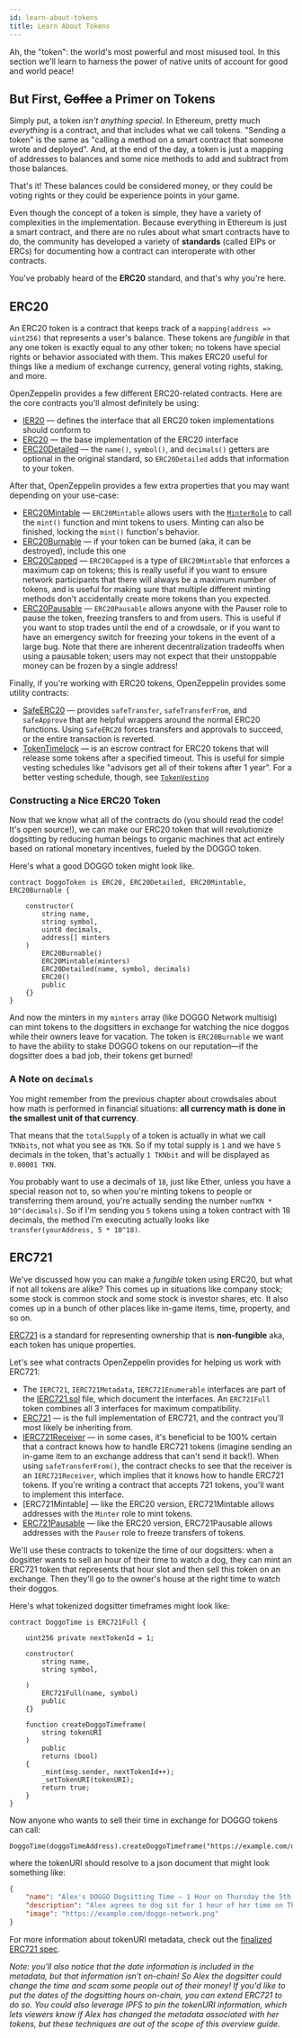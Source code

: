 ```yaml
---
id: learn-about-tokens
title: Learn About Tokens
---
```


Ah, the "token": the world's most powerful and most misused tool. In this section we'll learn to harness the power of native units of account for good and world peace!

## But First, ~~Coffee~~ a Primer on Tokens

Simply put, a token _isn't anything special_. In Ethereum, pretty much _everything_ is a contract, and that includes what we call tokens. "Sending a token" is the same as "calling a method on a smart contract that someone wrote and deployed". And, at the end of the day, a token is just a mapping of addresses to balances and some nice methods to add and subtract from those balances.

That's it! These balances could be considered money, or they could be voting rights or they could be experience points in your game.

Even though the concept of a token is simple, they have a variety of complexities in the implementation. Because everything in Ethereum is just a smart contract, and there are no rules about what smart contracts have to do, the community has developed a variety of **standards** (called EIPs or ERCs) for documenting how a contract can interoperate with other contracts.

You've probably heard of the **ERC20** standard, and that's why you're here.

## ERC20

An ERC20 token is a contract that keeps track of a `mapping(address => uint256)` that represents a user's balance. These tokens are _fungible_ in that any one token is exactly equal to any other token; no tokens have special rights or behavior associated with them. This makes ERC20 useful for things like a medium of exchange currency, general voting rights, staking, and more.

OpenZeppelin provides a few different ERC20-related contracts. Here are the core contracts you'll almost definitely be using:

- [IER20](https://github.com/OpenZeppelin/openzeppelin-solidity/blob/master/contracts/token/ERC20/IERC20.sol) — defines the interface that all ERC20 token implementations should conform to
- [ERC20](https://github.com/OpenZeppelin/openzeppelin-solidity/blob/master/contracts/token/ERC20/ERC20.sol) — the base implementation of the ERC20 interface
- [ERC20Detailed](https://github.com/OpenZeppelin/openzeppelin-solidity/blob/master/contracts/token/ERC20/ERC20Detailed.sol) — the `name()`, `symbol()`, and `decimals()` getters are optional in the original standard, so `ERC20Detailed` adds that information to your token.


After that, OpenZeppelin provides a few extra properties that you may want depending on your use-case:

- [ERC20Mintable](https://github.com/OpenZeppelin/openzeppelin-solidity/blob/master/contracts/token/ERC20/ERC20Mintable.sol) — `ERC20Mintable` allows users with the [`MinterRole`](/api/docs/learn-about-access-control.html) to call the `mint()` function and mint tokens to users. Minting can also be finished, locking the `mint()` function's behavior.
- [ERC20Burnable](https://github.com/OpenZeppelin/openzeppelin-solidity/blob/master/contracts/token/ERC20/ERC20Burnable.sol) — if your token can be burned (aka, it can be destroyed), include this one
- [ERC20Capped](https://github.com/OpenZeppelin/openzeppelin-solidity/blob/master/contracts/token/ERC20/ERC20Capped.sol) — `ERC20Capped` is a type of `ERC20Mintable` that enforces a maximum cap on tokens; this is really useful if you want to ensure network participants that there will always be a maximum number of tokens, and is useful for making sure that multiple different minting methods don't accidentally create more tokens than you expected.
- [ERC20Pausable](https://github.com/OpenZeppelin/openzeppelin-solidity/blob/master/contracts/token/ERC20/ERC20Pausable.sol) — `ERC20Pausable` allows anyone with the Pauser role to pause the token, freezing transfers to and from users. This is useful if you want to stop trades until the end of a crowdsale, or if you want to have an emergency switch for freezing your tokens in the event of a large bug. Note that there are inherent decentralization tradeoffs when using a pausable token; users may not expect that their unstoppable money can be frozen by a single address!

Finally, if you're working with ERC20 tokens, OpenZeppelin provides some utility contracts:

- [SafeERC20](https://github.com/OpenZeppelin/openzeppelin-solidity/blob/master/contracts/token/ERC20/SafeERC20.sol) — provides `safeTransfer`, `safeTransferFrom`, and `safeApprove` that are helpful wrappers around the normal ERC20 functions. Using `SafeERC20` forces transfers and approvals to succeed, or the entire transaction is reverted.
- [TokenTimelock](https://github.com/OpenZeppelin/openzeppelin-solidity/blob/master/contracts/token/ERC20/TokenTimelock.sol) — is an escrow contract for ERC20 tokens that will release some tokens after a specified timeout. This is useful for simple vesting schedules like "advisors get all of their tokens after 1 year". For a better vesting schedule, though, see [`TokenVesting`](https://github.com/OpenZeppelin/openzeppelin-solidity/blob/master/contracts/drafts/TokenVesting.sol)

### Constructing a Nice ERC20 Token

Now that we know what all of the contracts do (you should read the code! It's open source!), we can make our ERC20 token that will revolutionize dogsitting by reducing human beings to organic machines that act entirely based on rational monetary incentives, fueled by the DOGGO token.

Here's what a good DOGGO token might look like.

```solidity
contract DoggoToken is ERC20, ERC20Detailed, ERC20Mintable, ERC20Burnable {

    constructor(
        string name,
        string symbol,
        uint8 decimals,
        address[] minters
    )
        ERC20Burnable()
        ERC20Mintable(minters)
        ERC20Detailed(name, symbol, decimals)
        ERC20()
        public
    {}
}
```

And now the minters in my `minters` array (like DOGGO Network multisig) can mint tokens to the dogsitters in exchange for watching the nice doggos while their owners leave for vacation. The token is `ERC20Burnable` we want to have the ability to stake DOGGO tokens on our reputation—if the dogsitter does a bad job, their tokens get burned!

### A Note on `decimals`

You might remember from the previous chapter about crowdsales about how math is performed in financial situations: **all currency math is done in the smallest unit of that currency**.

That means that the `totalSupply` of a token is actually in what we call `TKNbits`, not what you see as `TKN`. So if my total supply is `1` and we have `5` decimals in the token, that's actually `1 TKNbit` and will be displayed as `0.00001 TKN`.

You probably want to use a decimals of `18`, just like Ether, unless you have a special reason not to, so when you're minting tokens to people or transferring them around, you're actually sending the number `numTKN * 10^(decimals)`. So if I'm sending you `5` tokens using a token contract with 18 decimals, the method I'm executing actually looks like `transfer(yourAddress, 5 * 10^18)`.

## ERC721

We've discussed how you can make a _fungible_ token using ERC20, but what if not all tokens are alike? This comes up in situations like company stock; some stock is common stock and some stock is investor shares, etc. It also comes up in a bunch of other places like in-game items, time, property, and so on.

[ERC721](https://eips.ethereum.org/EIPS/eip-721) is a standard for representing ownership that is **non-fungible** aka, each token has unique properties.

Let's see what contracts OpenZeppelin provides for helping us work with ERC721:

- The `IERC721`, `IERC721Metadata`, `IERC721Enumerable` interfaces are part of the [IERC721.sol](https://github.com/OpenZeppelin/openzeppelin-solidity/blob/master/contracts/token/ERC721/IERC721.sol) file, which document the interfaces. An `ERC721Full` token combines all 3 interfaces for maximum compatibility.
- [ERC721](https://github.com/OpenZeppelin/openzeppelin-solidity/blob/master/contracts/token/ERC721/ERC721.sol) — is the full implementation of ERC721, and the contract you'll most likely be inheriting from.
- [IERC721Receiver](https://github.com/OpenZeppelin/openzeppelin-solidity/blob/master/contracts/token/ERC721/IERC721Receiver.sol) — in some cases, it's beneficial to be 100% certain that a contract knows how to handle ERC721 tokens (imagine sending an in-game item to an exchange address that can't send it back!). When using `safeTransferFrom()`, the contract checks to see that the receiver is an `IERC721Receiver`, which implies that it knows how to handle ERC721 tokens. If you're writing a contract that accepts 721 tokens, you'll want to implement this interface.
- [ERC721Mintable] — like the ERC20 version, ERC721Mintable allows addresses with the `Minter` role to mint tokens.
- [ERC721Pausable](https://github.com/OpenZeppelin/openzeppelin-solidity/blob/master/contracts/token/ERC721/ERC721Pausable.sol) — like the ERC20 version, ERC721Pausable allows addresses with the `Pauser` role to freeze transfers of tokens.


We'll use these contracts to tokenize the time of our dogsitters: when a dogsitter wants to sell an hour of their time to watch a dog, they can mint an ERC721 token that represents that hour slot and then sell this token on an exchange. Then they'll go to the owner's house at the right time to watch their doggos.

Here's what tokenized dogsitter timeframes might look like:

```solidity
contract DoggoTime is ERC721Full {

    uint256 private nextTokenId = 1;

    constructor(
        string name,
        string symbol,

    )
        ERC721Full(name, symbol)
        public
    {}

    function createDoggoTimeframe(
        string tokenURI
    )
        public
        returns (bool)
    {
        _mint(msg.sender, nextTokenId++);
        _setTokenURI(tokenURI);
        return true;
    }
}
```

Now anyone who wants to sell their time in exchange for DOGGO tokens can call:

```solidity
DoggoTime(doggoTimeAddress).createDoggoTimeframe("https://example.com/doggo.json")
```

where the tokenURI should resolve to a json document that might look something like:

```json
{
    "name": "Alex's DOGGO Dogsitting Time — 1 Hour on Thursday the 5th at 6pm",
    "description": "Alex agrees to dog sit for 1 hour of her time on Thursday the 5th at 6pm.",
    "image": "https://example.com/doggo-network.png"
}
```

For more information about tokenURI metadata, check out the [finalized ERC721 spec](https://eips.ethereum.org/EIPS/eip-721).

_Note: you'll also notice that the date information is included in the metadata, but that information isn't on-chain! So Alex the dogsitter could change the time and scam some people out of their money! If you'd like to put the dates of the dogsitting hours on-chain, you can extend ERC721 to do so. You could also leverage IPFS to pin the tokenURI information, which lets viewers know if Alex has changed the metadata associated with her tokens, but these techniques are out of the scope of this overview guide._
